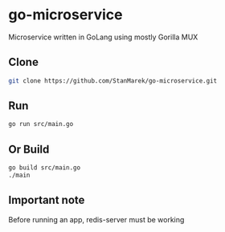 # go-microservice
Microservice written in GoLang using mostly Gorilla MUX

## Clone
```bash
git clone https://github.com/StanMarek/go-microservice.git
```

## Run
```bash
go run src/main.go
```
## Or Build
```bash 
go build src/main.go
./main
```

## Important note
Before running an app, redis-server must be working

